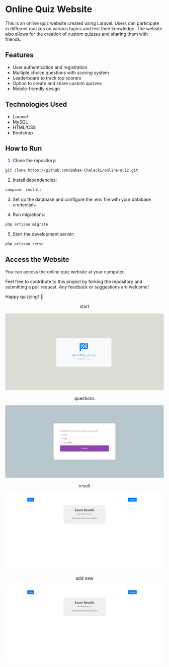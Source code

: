 

# Online Quiz Website

This is an online quiz website created using Laravel. Users can participate in different quizzes on various topics and test their knowledge. The website also allows for the creation of custom quizzes and sharing them with friends.

## Features
- User authentication and registration
- Multiple choice questions with scoring system
- Leaderboard to track top scorers
- Option to create and share custom quizzes
- Mobile-friendly design

## Technologies Used
- Laravel
- MySQL
- HTML/CSS
- Bootstrap

## How to Run
1. Clone the repository:
```bash
git clone https://github.com/Babak-Chalacki/online-quiz.git
```

2. Install dependencies:
```bash
composer install
```

3. Set up the database and configure the .env file with your database credentials.

4. Run migrations:
```bash
php artisan migrate
```

5. Start the development server:
```bash
php artisan serve
```

## Access the Website
You can access the online quiz website at your cumputer.

Feel free to contribute to this project by forking the repository and submitting a pull request. Any feedback or suggestions are welcome!

Happy quizzing! 🎉


<center><align-item="center" h3>start</h3></center>

![strat page](https://github.com/Babak-Chalacki/laravel-projects/blob/3b3e1eeb52b199f3fc2d06a9c10b0547e5ce5bdc/Quizzer/pic/start.png)

<center><align-item="center" h3>questions</h3></center>

![questions pages](https://github.com/Babak-Chalacki/laravel-projects/blob/3b3e1eeb52b199f3fc2d06a9c10b0547e5ce5bdc/Quizzer/pic/text.png)

<center><align-item="center" h3>result</h3></center>

![result pages](https://github.com/Babak-Chalacki/laravel-projects/blob/3b3e1eeb52b199f3fc2d06a9c10b0547e5ce5bdc/Quizzer/pic/result.png)

<center><align-item="center" h3>add new</h3></center>

![add new](https://github.com/Babak-Chalacki/laravel-projects/blob/3b3e1eeb52b199f3fc2d06a9c10b0547e5ce5bdc/Quizzer/pic/result.png)
